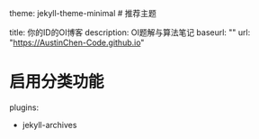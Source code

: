 theme: jekyll-theme-minimal  # 推荐主题

title: 你的ID的OI博客
description: OI题解与算法笔记
baseurl: ""
url: "https://AustinChen-Code.github.io"

# 启用分类功能
plugins:
  - jekyll-archives
